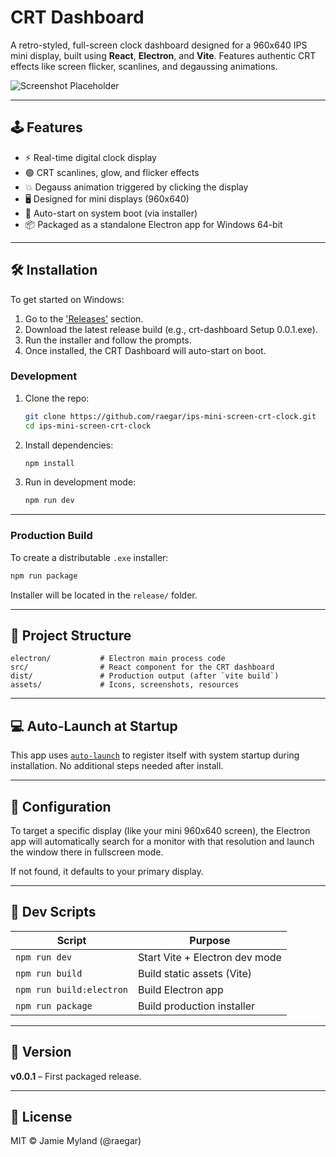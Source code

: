 # CRT Dashboard

A retro-styled, full-screen clock dashboard designed for a 960x640 IPS mini display, built using **React**, **Electron**, and **Vite**. Features authentic CRT effects like screen flicker, scanlines, and degaussing animations.

![Screenshot Placeholder](assets/screenshot.png)

---

## 🕹 Features

- ⚡ Real-time digital clock display
- 🟢 CRT scanlines, glow, and flicker effects
- 💥 Degauss animation triggered by clicking the display
- 🖥 Designed for mini displays (960x640)
- 💾 Auto-start on system boot (via installer)
- 📦 Packaged as a standalone Electron app for Windows 64-bit

---

## 🛠 Installation

To get started on Windows:

1. Go to the ['Releases'](https://github.com/raegar/ips-mini-screen-crt-clock/releases) section.
2. Download the latest release build (e.g., crt-dashboard Setup 0.0.1.exe).
3. Run the installer and follow the prompts.
4. Once installed, the CRT Dashboard will auto-start on boot.

### Development

1. Clone the repo:
   ```bash
   git clone https://github.com/raegar/ips-mini-screen-crt-clock.git
   cd ips-mini-screen-crt-clock
   ```

2. Install dependencies:
   ```bash
   npm install
   ```

3. Run in development mode:
   ```bash
   npm run dev
   ```

---

### Production Build

To create a distributable `.exe` installer:

```bash
npm run package
```

Installer will be located in the `release/` folder.

---

## 📁 Project Structure

```
electron/           # Electron main process code
src/                # React component for the CRT dashboard
dist/               # Production output (after `vite build`)
assets/             # Icons, screenshots, resources
```

---

## 💻 Auto-Launch at Startup

This app uses [`auto-launch`](https://www.npmjs.com/package/auto-launch) to register itself with system startup during installation. No additional steps needed after install.

---

## 🔧 Configuration

To target a specific display (like your mini 960x640 screen), the Electron app will automatically search for a monitor with that resolution and launch the window there in fullscreen mode.

If not found, it defaults to your primary display.

---

## 🧪 Dev Scripts

| Script         | Purpose                         |
|----------------|---------------------------------|
| `npm run dev`  | Start Vite + Electron dev mode  |
| `npm run build`| Build static assets (Vite)      |
| `npm run build:electron` | Build Electron app     |
| `npm run package` | Build production installer   |

---

## 📝 Version

**v0.0.1** – First packaged release.

---

## 📄 License

MIT © Jamie Myland (@raegar)
